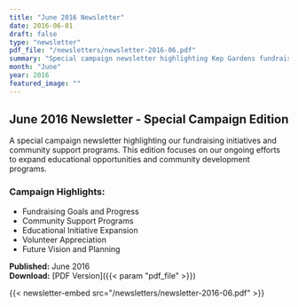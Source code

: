 ```yaml
---
title: "June 2016 Newsletter"
date: 2016-06-01
draft: false
type: "newsletter"
pdf_file: "/newsletters/newsletter-2016-06.pdf"
summary: "Special campaign newsletter highlighting Kep Gardens fundraising initiatives"
month: "June"
year: 2016
featured_image: ""
---
```


## June 2016 Newsletter - Special Campaign Edition

A special campaign newsletter highlighting our fundraising initiatives and community support programs. This edition focuses on our ongoing efforts to expand educational opportunities and community development programs.

### Campaign Highlights:
- Fundraising Goals and Progress
- Community Support Programs
- Educational Initiative Expansion
- Volunteer Appreciation
- Future Vision and Planning

**Published:** June 2016  
**Download:** [PDF Version]({{< param "pdf_file" >}})

{{< newsletter-embed src="/newsletters/newsletter-2016-06.pdf" >}}
